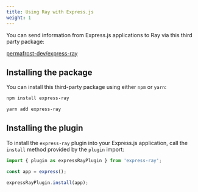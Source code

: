 ```yaml
---
title: Using Ray with Express.js
weight: 1
---
```


You can send information from Express.js applications to Ray via this third party package:

[permafrost-dev/express-ray](https://github.com/permafrost-dev/express-ray)

## Installing the package

You can install this third-party package using either `npm` or `yarn`:

```bash
npm install express-ray

yarn add express-ray
```

## Installing the plugin

To install the `express-ray` plugin into your Express.js application, call the `install` method provided by the `plugin` import:

```js
import { plugin as expressRayPlugin } from 'express-ray';

const app = express();

expressRayPlugin.install(app);
```
